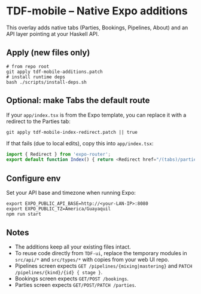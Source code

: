 # TDF-mobile – Native Expo additions

This overlay adds native tabs (Parties, Bookings, Pipelines, About) and an API layer pointing at your Haskell API.

## Apply (new files only)

```
# from repo root
git apply tdf-mobile-additions.patch
# install runtime deps
bash ./scripts/install-deps.sh
```

## Optional: make Tabs the default route

If your `app/index.tsx` is from the Expo template, you can replace it with a redirect to the Parties tab:

```
git apply tdf-mobile-index-redirect.patch || true
```

If that fails (due to local edits), copy this into `app/index.tsx`:

```ts
import { Redirect } from 'expo-router';
export default function Index() { return <Redirect href="/(tabs)/parties" />; }
```

## Configure env

Set your API base and timezone when running Expo:

```
export EXPO_PUBLIC_API_BASE=http://<your-LAN-IP>:8080
export EXPO_PUBLIC_TZ=America/Guayaquil
npm run start
```

## Notes

- The additions keep all your existing files intact.
- To reuse code directly from `TDF-ui`, replace the temporary modules in `src/api/*` and `src/types/*` with copies from your web UI repo.
- Pipelines screen expects `GET /pipelines/{mixing|mastering}` and `PATCH /pipelines/{kind}/{id} { stage }`.
- Bookings screen expects `GET/POST /bookings`.
- Parties screen expects `GET/POST/PATCH /parties`.
